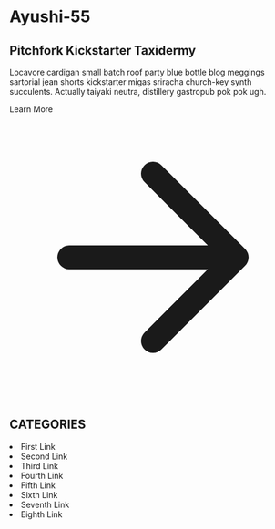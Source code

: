 # Ayushi-55
<section class="text-gray-600 body-font">
  <div class="container flex flex-wrap px-5 py-24 mx-auto items-center">
    <div class="md:w-1/2 md:pr-12 md:py-8 md:border-r md:border-b-0 mb-10 md:mb-0 pb-10 border-b border-gray-200">
      <h1 class="sm:text-3xl text-2xl font-medium title-font mb-2 text-gray-900">Pitchfork Kickstarter Taxidermy</h1>
      <p class="leading-relaxed text-base">Locavore cardigan small batch roof party blue bottle blog meggings sartorial jean shorts kickstarter migas sriracha church-key synth succulents. Actually taiyaki neutra, distillery gastropub pok pok ugh.</p>
      <a class="text-indigo-500 inline-flex items-center mt-4">Learn More
        <svg fill="none" stroke="currentColor" stroke-linecap="round" stroke-linejoin="round" stroke-width="2" class="w-4 h-4 ml-2" viewBox="0 0 24 24">
          <path d="M5 12h14M12 5l7 7-7 7"></path>
        </svg>
      </a>
    </div>
    <div class="flex flex-col md:w-1/2 md:pl-12">
      <h2 class="title-font font-semibold text-gray-800 tracking-wider text-sm mb-3">CATEGORIES</h2>
      <nav class="flex flex-wrap list-none -mb-1">
        <li class="lg:w-1/3 mb-1 w-1/2">
          <a class="text-gray-600 hover:text-gray-800">First Link</a>
        </li>
        <li class="lg:w-1/3 mb-1 w-1/2">
          <a class="text-gray-600 hover:text-gray-800">Second Link</a>
        </li>
        <li class="lg:w-1/3 mb-1 w-1/2">
          <a class="text-gray-600 hover:text-gray-800">Third Link</a>
        </li>
        <li class="lg:w-1/3 mb-1 w-1/2">
          <a class="text-gray-600 hover:text-gray-800">Fourth Link</a>
        </li>
        <li class="lg:w-1/3 mb-1 w-1/2">
          <a class="text-gray-600 hover:text-gray-800">Fifth Link</a>
        </li>
        <li class="lg:w-1/3 mb-1 w-1/2">
          <a class="text-gray-600 hover:text-gray-800">Sixth Link</a>
        </li>
        <li class="lg:w-1/3 mb-1 w-1/2">
          <a class="text-gray-600 hover:text-gray-800">Seventh Link</a>
        </li>
        <li class="lg:w-1/3 mb-1 w-1/2">
          <a class="text-gray-600 hover:text-gray-800">Eighth Link</a>
        </li>
      </nav>
    </div>
  </div>
</section>
